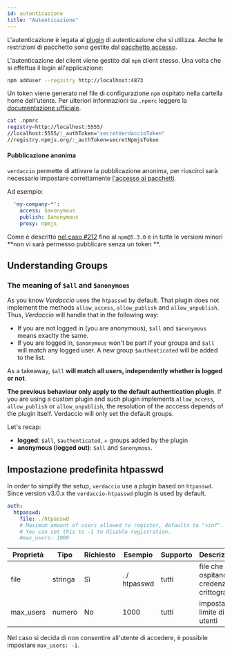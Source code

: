 ```yaml
---
id: autenticazione
title: "Autenticazione"
---
```

L'autenticazione è legata al [plugin](plugins.md) di autenticazione che si utilizza. Anche le restrizioni di pacchetto sono gestite dal [pacchetto accesso](packages.md).

L'autenticazione del client viene gestito dal `npm` client stesso. Una volta che si effettua il login all'applicazione:

```bash
npm adduser --registry http://localhost:4873
```

Un token viene generato nel file di configurazione `npm` ospitato nella cartella home dell'utente. Per ulteriori informazioni su `.npmrc` leggere la [documentazione ufficiale](https://docs.npmjs.com/files/npmrc).

```bash
cat .npmrc
registry=http://localhost:5555/
//localhost:5555/:_authToken="secretVerdaccioToken"
//registry.npmjs.org/:_authToken=secretNpmjsToken
```

#### Pubblicazione anonima

`verdaccio` permette di attivare la pubblicazione anonima, per riuscirci sarà necessario impostare correttamente [l'accesso ai pacchetti](packages.md).

Ad esempio:

```yaml
  'my-company-*':
    access: $anonymous
    publish: $anonymous
    proxy: npmjs
```

Come è descritto [nel caso #212](https://github.com/verdaccio/verdaccio/issues/212#issuecomment-308578500) fino al `npm@5.3.0` e in tutte le versioni minori **non vi sarà permesso pubblicare senza un token **.

## Understanding Groups

### The meaning of `$all` and `$anonymous`

As you know *Verdaccio* uses the `htpasswd` by default. That plugin does not implement the methods `allow_access`, `allow_publish` and `allow_unpublish`. Thus, *Verdaccio* will handle that in the following way:

* If you are not logged in (you are anonymous), `$all` and `$anonymous` means exaclty the same.
* If you are logged in, `$anonymous` won't be part if your groups and `$all` will match any logged user. A new group `$authenticated` will be added to the list.

As a takeaway, `$all` **will match all users, independently whether is logged or not**.

**The previous behaviour only apply to the default authentication plugin**. If you are using a custom plugin and such plugin implements `allow_access`, `allow_publish` or `allow_unpublish`, the resolution of the acccess depends of the plugin itself. Verdaccio will only set the default groups.

Let's recap:

* **logged**: `$all`, `$authenticated`, + groups added by the plugin
* **anonymous (logged out)**: `$all` and `$anonymous`.

## Impostazione predefinita htpasswd

In order to simplify the setup, `verdaccio` use a plugin based on `htpasswd`. Since version v3.0.x the `verdaccio-htpasswd` plugin is used by default.

```yaml
auth:
  htpasswd:
    file: ./htpasswd
    # Maximum amount of users allowed to register, defaults to "+inf".
    # You can set this to -1 to disable registration.
    #max_users: 1000
```

| Proprietà | Tipo    | Richiesto | Esempio      | Supporto | Descrizione                                    |
| --------- | ------- | --------- | ------------ | -------- | ---------------------------------------------- |
| file      | stringa | Sì        | . / htpasswd | tutti    | file che ospitano le credenziali crittografate |
| max_users | numero  | No        | 1000         | tutti    | imposta limite di utenti                       |

Nel caso si decida di non consentire all'utente di accedere, è possibile impostare `max_users: -1`.